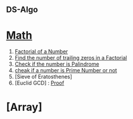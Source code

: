 ## DS-Algo

#  [Math](Math)
1.  [Factorial of a Number](factorial.java)
2.  [Find the number of trailing zeros in a Factorial](TrailingZeroes.java)
3.  [Check if the number is Palindrome](PalindromeNumber.java)
4.  [cheak if a number is Prime Number or not](isPrimeNumber.java)
5.  [Sieve of Eratosthenes]
6.  [Euclid GCD]  : [Proof](www.khanacademy.org/computing/computer-science/cryptography/modarithmetic/a/the-euclidean-algorithm)

# [Array]
